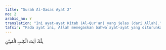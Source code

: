 ```yaml
---
title: "Surah Al-Qasas Ayat 2"
no: 2
arabic_no: ٢
translation: "Ini ayat-ayat Kitab (Al-Qur'an) yang jelas (dari Allah)."
tafsir: "Pada ayat ini, Allah menegaskan bahwa ayat-ayat yang diturunkan kepada Nabi Muhammad adalah ayat-ayat dari Al-Qur'an yang jelas dan mudah dipahami. Ayat-ayat itu memberikan keterangan tentang hal-hal yang berkaitan dengan urusan agama dan mengungkap kisah umat-umat terdahulu yang kebenaran beritanya tidak diketahui oleh manusia di masa itu. Ini menunjukkan bahwa Al-Qur'an bukan buatan Muhammad saw sebagaimana dituduhkan oleh orang-orang musyrik, karena Muhammad adalah seorang ummi yang tidak tahu menulis dan membaca. Beliau juga tidak pernah belajar kepada orang-orang pandai apalagi kepada pendeta-pendeta Ahli Kitab. Dari mana Nabi Muhammad dapat mengetahui kisah umat-umat yang hidup berabad-abad yang lalu kalau tidak dari wahyu yang telah diturunkan Allah kepadanya. Oleh karena itu, tidak dapat diragukan lagi bahwa ayat-ayat Al-Qur'an yang mengandung hukum-hukum dan hal-hal yang berhubungan dengan agama serta kisah-kisah mengenai umat-umat dahulu kala, adalah benar-benar wahyu dari Allah."
---
```

تِلْكَ اٰيٰتُ الْكِتٰبِ الْمُبِيْنِ 